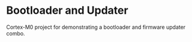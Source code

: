 # Bootloader and Updater

Cortex-M0 project for demonstrating a bootloader and firmware updater combo.
